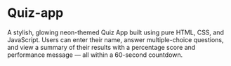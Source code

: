 # Quiz-app
A stylish, glowing neon-themed Quiz App built using pure HTML, CSS, and JavaScript. Users can enter their name, answer multiple-choice questions, and view a summary of their results with a percentage score and performance message — all within a 60-second countdown.
